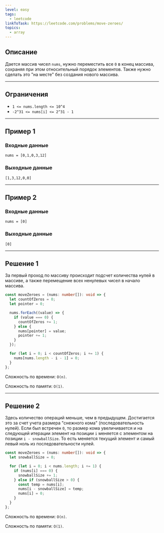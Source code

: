 ```yaml
---
level: easy
tags:
  - leetcode
linkToTask: https://leetcode.com/problems/move-zeroes/
topics:
  - array
---
```

## Описание

Дается массив чисел `nums`, нужно переместить все `0` в конец массива, сохраняя при этом относительный порядок элементов. Также нужно сделать это "на месте" без создания нового массива.

---
## Ограничения

- `1 <= nums.length <= 10^4`
- `-2^31 <= nums[i] <= 2^31 - 1`

---
## Пример 1

### Входные данные

```
nums = [0,1,0,3,12]
```
### Выходные данные

```
[1,3,12,0,0]
```

---
## Пример 2

### Входные данные

```
nums = [0]
```
### Выходные данные

```
[0]
```

---
## Решение 1

За первый проход по массиву происходит подсчет количества нулей в массиве, а также перемещение всех ненулевых чисел в начало массива.

```typescript
const moveZeroes = (nums: number[]): void => {
  let countOfZeros = 0;
  let pointer = 0;

  nums.forEach((value) => {
    if (value === 0) {
      countOfZeros += 1;
    } else {
      nums[pointer] = value;
      pointer += 1;
    }
  });

  for (let i = 0; i < countOfZeros; i += 1) {
    nums[nums.length - i - 1] = 0;
  }
};
```

Сложность по времени: `O(n)`.

Сложность по памяти: `O(1)`.

---
## Решение 2

Здесь количество операций меньше, чем в предыдущем. Достигается это за счет учета размера "снежного кома" (последовательность нулей). Если был встречен `0`, то размер кома увеличивается и на следующей итерации элемент на позиции `i` меняется с элементом на позиции `i - snowballSize`. То есть меняется текущий элемент и самый левый ноль из последовательности нулей.

```typescript
const moveZeroes = (nums: number[]): void => {
  let snowballSize = 0;

  for (let i = 0; i < nums.length; i += 1) {
    if (nums[i] === 0) {
      snowballSize += 1;
    } else if (snowballSize > 0) {
      const temp = nums[i];
      nums[i - snowballSize] = temp;
      nums[i] = 0;
    }
  }
};
```

Сложность по времени: `O(n)`.

Сложность по памяти: `O(1)`.